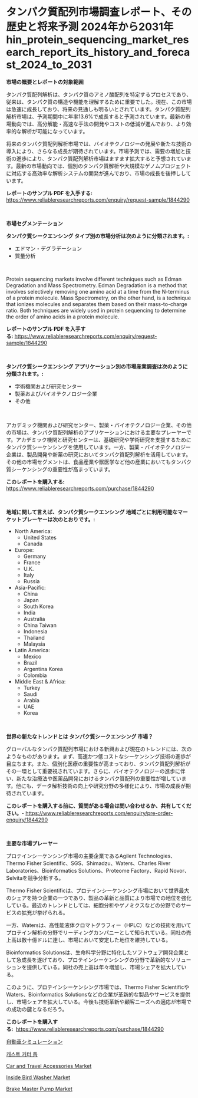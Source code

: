 <p><h1>タンパク質配列市場調査レポート、その歴史と将来予測 2024年から2031年 hin_protein_sequencing_market_research_report_its_history_and_forecast_2024_to_2031</h1></p><p><strong>市場の概要とレポートの対象範囲</strong></p>
<p><p>タンパク質配列解析は、タンパク質のアミノ酸配列を特定するプロセスであり、従来は、タンパク質の構造や機能を理解するために重要でした。現在、この市場は急速に成長しており、将来の見通しも明るいとされています。タンパク質配列解析市場は、予測期間中に年率13.6%で成長すると予測されています。最新の市場動向では、高分解能・高速な手法の開発やコストの低減が進んでおり、より効率的な解析が可能になっています。</p><p>将来のタンパク質配列解析市場では、バイオテクノロジーの発展や新たな技術の導入により、さらなる成長が期待されています。市場予測では、需要の増加と技術の進歩により、タンパク質配列解析市場はますます拡大すると予想されています。最新の市場動向では、個別のタンパク質解析や大規模なゲノムプロジェクトに対応する高効率な解析システムの開発が進んでおり、市場の成長を後押ししています。</p></p>
<p><strong>レポートのサンプル PDF を入手する:</strong> <a href="https://www.reliableresearchreports.com/enquiry/request-sample/1844290">https://www.reliableresearchreports.com/enquiry/request-sample/1844290</a></p>
<p>&nbsp;</p>
<p><strong>市場セグメンテーション</strong></p>
<p><strong>タンパク質シークエンシング タイプ別の市場分析は次のように分類されます。:</strong></p>
<p><ul><li>エドマン・デグラデーション</li><li>質量分析</li></ul></p>
<p>&nbsp;</p>
<p><p>Protein sequencing markets involve different techniques such as Edman Degradation and Mass Spectrometry. Edman Degradation is a method that involves selectively removing one amino acid at a time from the N-terminus of a protein molecule. Mass Spectrometry, on the other hand, is a technique that ionizes molecules and separates them based on their mass-to-charge ratio. Both techniques are widely used in protein sequencing to determine the order of amino acids in a protein molecule.</p></p>
<p><strong>レポートのサンプル PDF を入手する:</strong>&nbsp;<a href="https://www.reliableresearchreports.com/enquiry/request-sample/1844290">https://www.reliableresearchreports.com/enquiry/request-sample/1844290</a></p>
<p>&nbsp;</p>
<p><strong> タンパク質シークエンシング アプリケーション別の市場産業調査は次のように分類されます。:</strong></p>
<p><ul><li>学術機関および研究センター</li><li>製薬およびバイオテクノロジー企業</li><li>その他</li></ul></p>
<p>&nbsp;</p>
<p><p>アカデミック機関および研究センター、製薬・バイオテクノロジー企業、その他の市場は、タンパク質配列解析のアプリケーションにおける主要なプレーヤーです。アカデミック機関と研究センターは、基礎研究や学術研究を支援するためにタンパク質シーケンシングを使用しています。一方、製薬・バイオテクノロジー企業は、製品開発や新薬の研究においてタンパク質配列解析を活用しています。その他の市場セグメントは、食品産業や獣医学など他の産業においてもタンパク質シーケンシングの重要性が高まっています。</p></p>
<p><strong>このレポートを購入する:</strong>&nbsp; <a href="https://www.reliableresearchreports.com/purchase/1844290">https://www.reliableresearchreports.com/purchase/1844290</a></p>
<p>&nbsp;</p>
<p><strong>地域に関して言えば、タンパク質シークエンシング 地域ごとに利用可能なマーケットプレーヤーは次のとおりです。:</strong></p>
<p><ul>
    <li>
        North America:
        <ul>
            <li>United States</li>
            <li>Canada</li>
        </ul>
    </li>
    <li>
        Europe:
        <ul>
            <li>Germany</li>
            <li>France</li>
            <li>U.K.</li>
            <li>Italy</li>
            <li>Russia</li>
        </ul>
    </li>
    <li>
        Asia-Pacific:
        <ul>
            <li>China</li>
            <li>Japan</li>
            <li>South Korea</li>
            <li>India</li>
            <li>Australia</li>
            <li>China Taiwan</li>
            <li>Indonesia</li>
            <li>Thailand</li>
            <li>Malaysia</li>
        </ul>
    </li>
    <li>
        Latin America:
        <ul>
            <li>Mexico</li>
            <li>Brazil</li>
            <li>Argentina Korea</li>
            <li>Colombia</li>
        </ul>
    </li>
    <li>
        Middle East & Africa:
        <ul>
            <li>Turkey</li>
            <li>Saudi</li>
            <li>Arabia</li>
            <li>UAE</li>
            <li>Korea</li>
        </ul>
    </li>
    </ul></p>
<p>&nbsp;</p>
<p><strong>世界の新たなトレンドとは タンパク質シークエンシング 市場？</strong></p>
<p><p>グローバルなタンパク質配列市場における新興および現在のトレンドには、次のようなものがあります。まず、高速かつ低コストなシーケンシング技術の進歩が目立ちます。また、個別化医療の重要性が高まっており、タンパク質配列解析がその一環として重要視されています。さらに、バイオテクノロジーの進歩に伴い、新たな治療法や医薬品開発におけるタンパク質配列の重要性が増しています。他にも、データ解析技術の向上や研究分野の多様化により、市場の成長が期待されています。</p></p>
<p><strong>このレポートを購入する前に、質問がある場合は問い合わせるか、共有してください。</strong>- <a href="https://www.reliableresearchreports.com/enquiry/pre-order-enquiry/1844290">https://www.reliableresearchreports.com/enquiry/pre-order-enquiry/1844290</a></p>
<p>&nbsp;</p>
<p><strong>主要な市場プレーヤー</strong></p>
<p><p>プロテインシーケンシング市場の主要企業であるAgilent Technologies、Thermo Fisher Scientific、SGS、Shimadzu、Waters、Charles River Laboratories、Bioinformatics Solutions、Proteome Factory、Rapid Novor、Selvitaを競争分析する。</p><p>Thermo Fisher Scientificは、プロテインシーケンシング市場において世界最大のシェアを持つ企業の一つであり、製品の革新と品質により市場での地位を強化している。最近のトレンドとしては、細胞分析やゲノミクスなどの分野でのサービスの拡充が挙げられる。</p><p>一方、Watersは、高性能液体クロマトグラフィー（HPLC）などの技術を用いてプロテイン解析の分野でリーディングカンパニーとして知られている。同社の売上高は数十億ドルに達し、市場において安定した地位を維持している。</p><p>Bioinformatics Solutionsは、生命科学分野に特化したソフトウェア開発企業として急成長を遂げており、プロテインシーケンシングの分野で革新的なソリューションを提供している。同社の売上高は年々増加し、市場シェアを拡大している。</p><p>このように、プロテインシーケンシング市場では、Thermo Fisher ScientificやWaters、Bioinformatics Solutionsなどの企業が革新的な製品やサービスを提供し、市場シェアを拡大している。今後も技術革新や顧客ニーズへの適応が市場での成功の鍵となるだろう。</p></p>
<p><strong>このレポートを購入する:</strong>&nbsp;&nbsp;<a href="https://www.reliableresearchreports.com/purchase/1844290">https://www.reliableresearchreports.com/purchase/1844290</a></p>
<p><p><a href="https://github.com/cbigkbh02719/Market-Research-Report-List-1/blob/main/7473915185552.md">自動車シミュレーション</a></p><p><a href="https://github.com/oajzkywllm460/Market-Research-Report-List-1/blob/main/6576657185546.md">캐스트 커터 톱</a></p><p><a href="https://view.publitas.com/reportprime-1/car-and-travel-accessories-market-furnish-information-about-market-size-market-share-market-dynamics-and-projections-spanning-from-2024-to-2031/">Car and Travel Accessories Market</a></p><p><a href="https://github.com/provorikovar/Market-Research-Report-List-3/blob/main/inside-bird-washer-market.md">Inside Bird Washer Market</a></p><p><a href="https://issuu.com/reportprime-2/docs/brake-master-pump-market-size-2030.pptx">Brake Master Pump Market</a></p></p>